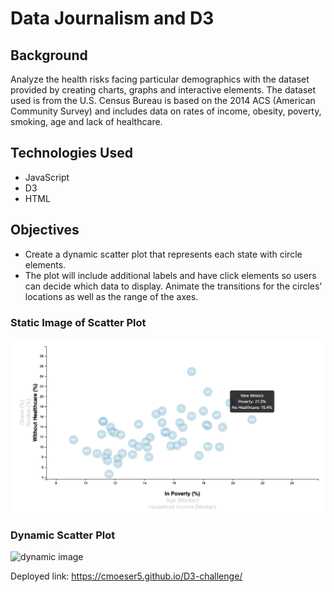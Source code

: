 # Data Journalism and D3

## Background
Analyze the health risks facing particular demographics with the dataset provided by creating charts, graphs and interactive elements. The dataset used is from the U.S. Census Bureau is based on the 2014 ACS (American Community Survey) and includes data on rates of income, obesity, poverty, smoking, age and lack of healthcare.

## Technologies Used
* JavaScript
* D3
* HTML

## Objectives
* Create a dynamic scatter plot that represents each state with circle elements. 
* The plot will include additional labels and have click elements so users can decide which data to display. Animate the transitions for the circles' locations as well as the range of the axes.

### Static Image of Scatter Plot
![static image](images/scatter_plot.png)

### Dynamic Scatter Plot
![dynamic image](images/scatter_plot.gif)

Deployed link: https://cmoeser5.github.io/D3-challenge/
